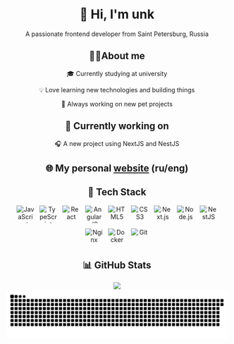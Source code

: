 
<h1 align="center">👋 Hi, I'm unk</h1>
<p align="center">А passionate frontend developer from Saint Petersburg, Russia</p>

<h2 align="center">🧑‍💻About me</h2>
<div align="center">
  <p>🎓 Currently studying at university</p>
  <p>💡 Love learning new technologies and building things</p>
  <p>🚀 Always working on new pet projects</p>
</div>

<h2 align="center">🚧 Currently working on</h2>
<div align="center">
  <p>🎧 A new project using NextJS and NestJS</p>
</div>

<h2 align="center">🌐 My personal <a href="https://unk-pn.ru">website</a> (ru/eng)</h2>
<p></p>

<h2 align="center">🚀 Tech Stack</h2>
<div align="center" style="display: flex; flex-wrap: wrap; justify-content: center; gap: 12px;">
  <img src="https://cdn.jsdelivr.net/gh/devicons/devicon/icons/javascript/javascript-original.svg" style="height: 40px; width: 40px;" alt="JavaScript" />
  <img src="https://cdn.jsdelivr.net/gh/devicons/devicon/icons/typescript/typescript-original.svg" style="height: 40px; width: 40px;" alt="TypeScript" />
  <img src="https://cdn.jsdelivr.net/gh/devicons/devicon/icons/react/react-original.svg" style="height: 40px; width: 40px;" alt="React" />
  <img src="https://cdn.jsdelivr.net/gh/devicons/devicon/icons/angularjs/angularjs-original.svg" style="height: 40px; width: 40px;" alt="AngularJS" />
  <img src="https://cdn.jsdelivr.net/gh/devicons/devicon/icons/html5/html5-original.svg" style="height: 40px; width: 40px;" alt="HTML5" />
  <img src="https://cdn.jsdelivr.net/gh/devicons/devicon/icons/css3/css3-original.svg" style="height: 40px; width: 40px;" alt="CSS3" />
  <img src="https://cdn.jsdelivr.net/gh/devicons/devicon/icons/nextjs/nextjs-original.svg" style="height: 40px; width: 40px;" alt="Next.js" />
  <img src="https://cdn.jsdelivr.net/gh/devicons/devicon/icons/nodejs/nodejs-original.svg" style="height: 40px; width: 40px;" alt="Node.js" />
  <img src="https://cdn.jsdelivr.net/gh/devicons/devicon/icons/nestjs/nestjs-original.svg" style="height: 40px; width: 40px;" alt="NestJS" />
  <img src="https://cdn.jsdelivr.net/gh/devicons/devicon/icons/nginx/nginx-original.svg" style="height: 40px; width: 40px;" alt="Nginx" />
  <img src="https://cdn.jsdelivr.net/gh/devicons/devicon/icons/docker/docker-original.svg" style="height: 40px; width: 40px;" alt="Docker" />
  <img src="https://cdn.jsdelivr.net/gh/devicons/devicon/icons/git/git-original.svg" style="height: 40px; width: 40px;" alt="Git" />
</div>

<h2 align="center">📊 GitHub Stats</h2>
<div align="center">
  <img src="https://nirzak-streak-stats.vercel.app/?user=unk-pn&theme=apprentice&hide_border=true" />
</div>

<div align="center">
  <picture>
    <source media="(prefers-color-scheme: dark)" srcset="https://raw.githubusercontent.com/unk-pn/unk-pn/output/github-snake-dark.svg" />
    <source media="(prefers-color-scheme: light)" srcset="https://raw.githubusercontent.com/unk-pn/unk-pn/output/github-snake.svg" />
    <img alt="github-snake" src="https://raw.githubusercontent.com/unk-pn/unk-pn/output/github-snake.svg" />
  </picture>
</div>

